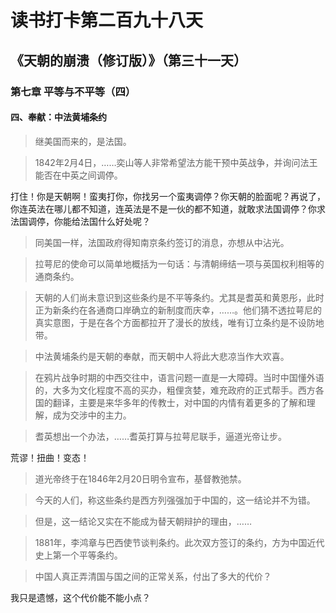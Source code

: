 读书打卡第二百九十八天
===

《天朝的崩溃（修订版）》（第三十一天）
---

### 第七章 平等与不平等（四）

#### 四、奉献：中法黄埔条约

> 继美国而来的，是法国。

> 1842年2月4日，……奕山等人非常希望法方能干预中英战争，并询问法王能否在中英之间调停。

打住！你是天朝啊！蛮夷打你，你找另一个蛮夷调停？你天朝的脸面呢？再说了，你连英法在哪儿都不知道，连英法是不是一伙的都不知道，就敢求法国调停？你求法国调停，你能给法国什么好处呢？

> 同美国一样，法国政府得知南京条约签订的消息，亦想从中沾光。

> 拉萼尼的使命可以简单地概括为一句话：与清朝缔结一项与英国权利相等的通商条约。

> 天朝的人们尚未意识到这些条约是不平等条约。尤其是耆英和黄恩彤，此时正为新条约在各通商口岸确立的新制度而庆幸，……。他们猜不透拉萼尼的真实意图，于是在各个方面都拉开了漫长的放线，唯有订立条约是不设防地带。

> 中法黄埔条约是天朝的奉献，而天朝中人将此大悲凉当作大欢喜。

> 在鸦片战争时期的中西交往中，语言问题一直是一大障碍。当时中国懂外语的，大多为文化程度不高的买办，粗俚贪婪，难充政府的正式帮手。西方各国的翻译，主要是来华多年的传教士，对中国的内情有着更多的了解和理解，成为交涉中的主力。

> 耆英想出一个办法，……耆英打算与拉萼尼联手，逼道光帝让步。

荒谬！扭曲！变态！

> 道光帝终于在1846年2月20日明令宣布，基督教弛禁。

> 今天的人们，称这些条约是西方列强强加于中国的，这一结论并不为错。

> 但是，这一结论又实在不能成为替天朝辩护的理由，……

> 1881年，李鸿章与巴西使节谈判条约。此次双方签订的条约，方为中国近代史上第一个平等条约。

> 中国人真正弄清国与国之间的正常关系，付出了多大的代价？

我只是遗憾，这个代价能不能小点？